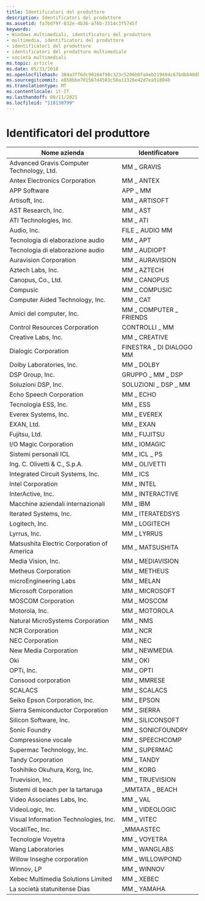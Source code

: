 ```yaml
---
title: Identificatori del produttore
description: Identificatori del produttore
ms.assetid: fa7bdf9f-832e-4b36-a76b-3514c3f5745f
keywords:
- Windows multimediali, identificatori del produttore
- multimedia, identificatori del produttore
- identificatori del produttore
- identificatori del produttore multimediale
- società multimediali
ms.topic: article
ms.date: 05/31/2018
ms.openlocfilehash: 384a3ff6dc90104f98c323c5206b0fa4eb219484c67bdbb40db6e2b85ffad04c
ms.sourcegitcommit: e858bbe701567d4583c50a11326e42d7ea51804b
ms.translationtype: MT
ms.contentlocale: it-IT
ms.lasthandoff: 08/11/2021
ms.locfileid: "118138799"
---
```

# <a name="manufacturer-identifiers"></a>Identificatori del produttore



| Nome azienda                               | Identificatore            |
|--------------------------------------------|-----------------------|
| Advanced Gravis Computer Technology, Ltd.  | MM \_ GRAVIS            |
| Antex Electronics Corporation              | MM \_ ANTEX             |
| APP Software                              | APP \_ MM              |
| Artisoft, Inc.                             | MM \_ ARTISOFT          |
| AST Research, Inc.                         | MM \_ AST               |
| ATI Technologies, Inc.                     | MM \_ ATI               |
| Audio, Inc.                                | FILE \_ AUDIO MM         |
| Tecnologia di elaborazione audio                | MM \_ APT               |
| Tecnologia di elaborazione audio                | MM \_ AUDIOPT           |
| Auravision Corporation                     | MM \_ AURAVISION        |
| Aztech Labs, Inc.                          | MM \_ AZTECH            |
| Canopus, Co., Ltd.                         | MM \_ CANOPUS           |
| Compusic                                   | MM \_ COMPUSIC          |
| Computer Aided Technology, Inc.            | MM \_ CAT               |
| Amici del computer, Inc.                     | MM \_ COMPUTER \_ FRIENDS |
| Control Resources Corporation              | CONTROLLI \_ MM        |
| Creative Labs, Inc.                        | MM \_ CREATIVE          |
| Dialogic Corporation                       | FINESTRA \_ DI DIALOGO MM          |
| Dolby Laboratories, Inc.                   | MM \_ DOLBY             |
| DSP Group, Inc.                            | GRUPPO \_ MM \_ DSP        |
| Soluzioni DSP, Inc.                        | SOLUZIONI \_ DSP \_ MM    |
| Echo Speech Corporation                    | MM \_ ECHO              |
| Tecnologia ESS, Inc.                       | MM \_ ESS               |
| Everex Systems, Inc.                       | MM \_ EVEREX            |
| EXAN, Ltd.                                 | MM \_ EXAN              |
| Fujitsu, Ltd.                              | MM \_ FUJITSU           |
| I/O Magic Corporation                      | MM \_ IOMAGIC           |
| Sistemi personali ICL                       | MM \_ ICL \_ PS           |
| Ing. C. Olivetti & C., S.p.A.              | MM \_ OLIVETTI          |
| Integrated Circuit Systems, Inc.           | MM \_ ICS               |
| Intel Corporation                          | MM \_ INTEL             |
| InterActive, Inc.                          | MM \_ INTERACTIVE       |
| Macchine aziendali internazionali            | MM \_ IBM               |
| Iterated Systems, Inc.                     | MM \_ ITERATEDSYS       |
| Logitech, Inc.                             | MM \_ LOGITECH          |
| Lyrrus, Inc.                               | MM \_ LYRRUS            |
| Matsushita Electric Corporation of America | MM \_ MATSUSHITA        |
| Media Vision, Inc.                         | MM \_ MEDIAVISION       |
| Metheus Corporation                        | MM \_ METHEUS           |
| microEngineering Labs                      | MM \_ MELAN            |
| Microsoft Corporation                      | MM \_ MICROSOFT         |
| MOSCOM Corporation                         | MM \_ MOSCOM            |
| Motorola, Inc.                             | MM \_ MOTOROLA          |
| Natural MicroSystems Corporation           | MM \_ NMS               |
| NCR Corporation                            | MM \_ NCR               |
| NEC Corporation                            | MM \_ NEC               |
| New Media Corporation                      | MM \_ NEWMEDIA          |
| Oki                                        | MM \_ OKI               |
| OPTi, Inc.                                 | MM \_ OPTI              |
| Consood corporation                         | MM \_ MMRESE            |
| SCALACS                                    | MM \_ SCALACS           |
| Seiko Epson Corporation, Inc.              | MM \_ EPSON             |
| Sierra Semiconductor Corporation           | MM \_ SIERRA            |
| Silicon Software, Inc.                     | MM \_ SILICONSOFT       |
| Sonic Foundry                              | MM \_ SONICFOUNDRY      |
| Compressione vocale                         | MM \_ SPEECHCOMP        |
| Supermac Technology, Inc.                  | MM \_ SUPERMAC          |
| Tandy Corporation                          | MM \_ TANDY             |
| Toshihiko Okuhura, Korg, Inc.              | MM \_ KORG              |
| Truevision, Inc.                           | MM \_ TRUEVISION        |
| Sistemi di beach per la tartaruga                       | \_MMTATA \_ BEACH     |
| Video Associates Labs, Inc.                | MM \_ VAL               |
| VideoLogic, Inc.                           | MM \_ VIDEOLOGIC        |
| Visual Information Technologies, Inc.      | MM \_ VITEC             |
| VocaliTec, Inc.                             | \_MMAASTEC          |
| Tecnologie Voyetra                       | MM \_ VOYETRA           |
| Wang Laboratories                          | MM \_ WANGLABS          |
| Willow Inseghe corporation                    | MM \_ WILLOWPOND        |
| Winnov, LP                                 | MM \_ WINNOV            |
| Xebec Multimedia Solutions Limited         | MM \_ XEBEC             |
| La società statunitense Dias              | MM \_ YAMAHA            |



 

 

 




